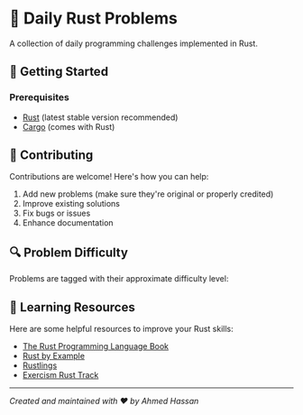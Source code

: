 # 🦀 Daily Rust Problems

A collection of daily programming challenges implemented in Rust.

## 🚀 Getting Started

### Prerequisites

- [Rust](https://www.rust-lang.org/tools/install) (latest stable version recommended)
- [Cargo](https://doc.rust-lang.org/cargo/getting-started/installation.html) (comes with Rust)

## 🤝 Contributing

Contributions are welcome! Here's how you can help:

1. Add new problems (make sure they're original or properly credited)
2. Improve existing solutions
3. Fix bugs or issues
4. Enhance documentation

## 🔍 Problem Difficulty

Problems are tagged with their approximate difficulty level:

## 📖 Learning Resources

Here are some helpful resources to improve your Rust skills:

- [The Rust Programming Language Book](https://doc.rust-lang.org/book/)
- [Rust by Example](https://doc.rust-lang.org/rust-by-example/)
- [Rustlings](https://github.com/rust-lang/rustlings/)
- [Exercism Rust Track](https://exercism.io/tracks/rust)

---

*Created and maintained with ❤️ by Ahmed Hassan*
